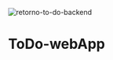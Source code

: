 ![retorno-to-do-backend](https://user-images.githubusercontent.com/87498097/167487823-22b4631a-a4df-49ee-8322-8ac9bc5dbf9a.png)


# ToDo-webApp
